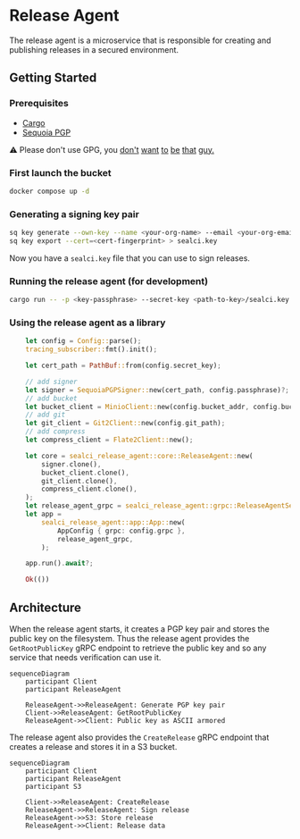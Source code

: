 # Release Agent

The release agent is a microservice that is responsible for creating and publishing releases in a secured environment.

## Getting Started

### Prerequisites

- [Cargo](https://doc.rust-lang.org/cargo/getting-started/installation.html)
- [Sequoia PGP](https://sequoia-pgp.org/)

⚠️ Please don't use GPG, you [don't](https://www.youtube.com/watch?v=oZZXipqmSbw&t=1s) [want](https://www.latacora.com/blog/2019/07/16/the-pgp-problem/) [to](https://blog.cryptographyengineering.com/2014/08/13/whats-matter-with-pgp/) [be](https://www.usenix.org/system/files/conference/usenixsecurity18/sec18-poddebniak.pdf) [that](https://words.filippo.io/giving-up-on-long-term-pgp/) [guy.](https://mailarchive.ietf.org/arch/msg/openpgp/tB00vO5r-qneX9wz1xz3netpXVU/)

### First launch the bucket

```bash
docker compose up -d
```

### Generating a signing key pair

```bash
sq key generate --own-key --name <your-org-name> --email <your-org-email>
sq key export --cert=<cert-fingerprint> > sealci.key
```

Now you have a `sealci.key` file that you can use to sign releases.

### Running the release agent (for development)

```bash
cargo run -- -p <key-passphrase> --secret-key <path-to-key>/sealci.key --git-path <path-to-put-releases-temporarily>/tmp --bucket-access-key <aws-access-key> --bucket-secret-key <aws-secret-key> --bucket-name <bucket-name>
```

### Using the release agent as a library

```rust
    let config = Config::parse();
    tracing_subscriber::fmt().init();

    let cert_path = PathBuf::from(config.secret_key);

    // add signer
    let signer = SequoiaPGPSigner::new(cert_path, config.passphrase)?;
    // add bucket
    let bucket_client = MinioClient::new(config.bucket_addr, config.bucket_access_key, config.bucket_secret_key, config.bucket_name).await?;
    // add git
    let git_client = Git2Client::new(config.git_path);
    // add compress
    let compress_client = Flate2Client::new();

    let core = sealci_release_agent::core::ReleaseAgent::new(
        signer.clone(),
        bucket_client.clone(),
        git_client.clone(),
        compress_client.clone(),
    );
    let release_agent_grpc = sealci_release_agent::grpc::ReleaseAgentService::new(Arc::new(core), signer, bucket_client, git_client, compress_client);
    let app =
        sealci_release_agent::app::App::new(
            AppConfig { grpc: config.grpc },
            release_agent_grpc,
        );

    app.run().await?;

    Ok(())
```

## Architecture

When the release agent starts, it creates a PGP key pair and stores the public key on the filesystem.
Thus the release agent provides the `GetRootPublicKey` gRPC endpoint to retrieve the public key and so any service that needs verification can use it.

```mermaid
sequenceDiagram
    participant Client
    participant ReleaseAgent

    ReleaseAgent->>ReleaseAgent: Generate PGP key pair
    Client->>ReleaseAgent: GetRootPublicKey
    ReleaseAgent->>Client: Public key as ASCII armored
```

The release agent also provides the `CreateRelease` gRPC endpoint that creates a release and stores it in a S3 bucket.
 
```mermaid
sequenceDiagram
    participant Client
    participant ReleaseAgent
    participant S3

    Client->>ReleaseAgent: CreateRelease
    ReleaseAgent->>ReleaseAgent: Sign release
    ReleaseAgent->>S3: Store release
    ReleaseAgent->>Client: Release data
```

